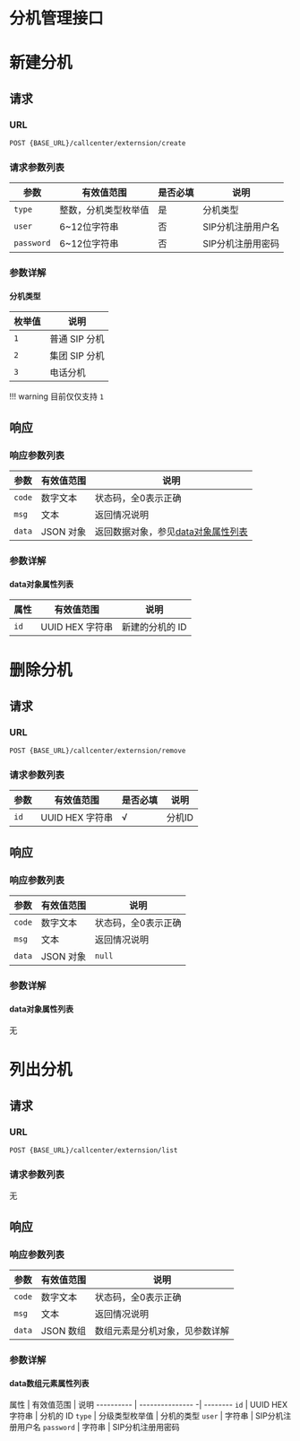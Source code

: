 # 分机管理接口
<!-- toc -->

# 新建分机

## 请求

### URL

```
POST {BASE_URL}/callcenter/externsion/create
```

### 请求参数列表

参数                   | 有效值范围           | 是否必填    | 说明
---------------------- | ------------------- | ---------- | ----------------------------------------
`type`                | 整数，分机类型枚举值  | 是         | 分机类型
`user`                | 6~12位字符串         | 否         | SIP分机注册用户名
`password`            | 6~12位字符串         | 否         | SIP分机注册用密码

### 参数详解

#### 分机类型

 枚举值  | 说明
------- | --------------
 `1`    | 普通 SIP 分机
 `2`    | 集团 SIP 分机
 `3`    | 电话分机

!!! warning
  目前仅仅支持 `1`

## 响应

### 响应参数列表

| 参数     | 有效值范围   | 说明                            |
| ------ | ------- | ----------------------------- |
| `code` | 数字文本    | 状态码，全0表示正确                    |
| `msg`  | 文本      | 返回情况说明                        |
| `data` | JSON 对象 | 返回数据对象，参见[data对象属性列表](#data对象属性列表)|

### 参数详解

#### data对象属性列表

| 属性     | 有效值范围       | 说明       |
| -------- | --------------- | -------- |
| `id`     | UUID HEX 字符串 | 新建的分机的 ID |

# 删除分机

## 请求

### URL

```
POST {BASE_URL}/callcenter/externsion/remove
```

### 请求参数列表

参数                   | 有效值范围          | 是否必填  | 说明
---------------------- | ------------------- | --------- | ----------------------------------------
`id`                   | UUID HEX 字符串     | √         | 分机ID

## 响应

### 响应参数列表

参数     | 有效值范围   | 说明
-------- | ------------ | -----------------------------
`code`   | 数字文本     | 状态码，全0表示正确
`msg`    | 文本         | 返回情况说明
`data`   | JSON 对象    | `null`

### 参数详解

#### data对象属性列表

无

# 列出分机

## 请求

### URL

```
POST {BASE_URL}/callcenter/externsion/list
```

### 请求参数列表

无

## 响应

### 响应参数列表

 参数     | 有效值范围   | 说明
--------- | ------------ | -----------------------------
`code`    | 数字文本     | 状态码，全0表示正确
`msg`     | 文本         | 返回情况说明
`data`    | JSON 数组    | 数组元素是分机对象，见参数详解

### 参数详解

#### data数组元素属性列表

 属性      | 有效值范围       | 说明
---------- | --------------- -| --------
`id`       | UUID HEX 字符串  | 分机的 ID
`type`     | 分级类型枚举值   | 分机的类型
`user`     | 字符串           | SIP分机注册用户名
`password` | 字符串           | SIP分机注册用密码
